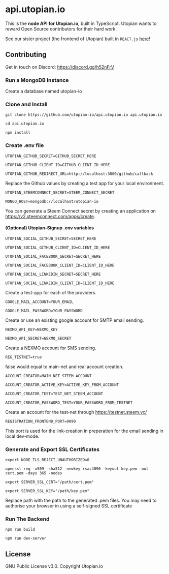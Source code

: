 # api.utopian.io
This is the **node API for Utopian.io**, built in TypeScript.
Utopian wants to reward Open Source contributors for their hard work.

See our sister project (the frontend of Utopian) built in `REACT.js` [here](https://github.com/utopian-io/utopian.io)!

## Contributing
Get in touch on Discord: https://discord.gg/h52nFrV

### Run a MongoDB Instance
Create a database named utopian-io

### Clone and Install
`git clone https://github.com/utopian-io/api.utopian.io api.utopian.io`

`cd api.utopian.io`

`npm install`

### Create .env file
`UTOPIAN_GITHUB_SECRET=GITHUB_SECRET_HERE`

`UTOPIAN_GITHUB_CLIENT_ID=GITHUB_CLIENT_ID_HERE`

`UTOPIAN_GITHUB_REDIRECT_URL=http://localhost:3000/github/callback`

Replace the Github values by creating a test app for your local environment.

`UTOPIAN_STEEMCONNECT_SECRET=STEEM_CONNECT_SECRET`

`MONGO_HOST=mongodb://localhost/utopian-io`

You can generate a Steem Connect secret by creating an application on https://v2.steemconnect.com/apps/create.

#### (Optional) Utopian-Signup .env variables

`UTOPIAN_SOCIAL_GITHUB_SECRET=SECRET_HERE`

`UTOPIAN_SOCIAL_GITHUB_CLIENT_ID=CLIENT_ID_HERE`

`UTOPIAN_SOCIAL_FACEBOOK_SECRET=SECRET_HERE`

`UTOPIAN_SOCIAL_FACEBOOK_CLIENT_ID=CLIENT_ID_HERE`

`UTOPIAN_SOCIAL_LINKEDIN_SECRET=SECRET_HERE`

`UTOPIAN_SOCIAL_LINKEDIN_CLIENT_ID=CLIENT_ID_HERE`

Create a test-app for each of the providers.

`GOOGLE_MAIL_ACCOUNT=YOUR_EMAIL`

`GOOGLE_MAIL_PASSWORD=YOUR_PASSWORD`

Create or use an existing google account for SMTP email sending.

`NEXMO_API_KEY=NEXMO_KEY`

`NEXMO_API_SECRET=NEXMO_SECRET`

Create a NEXMO account for SMS sending.

`REG_TESTNET=true`

false would equal to main-net and real account creation.

`ACCOUNT_CREATOR=MAIN_NET_STEEM_ACCOUNT`

`ACCOUNT_CREATOR_ACTIVE_KEY=ACTIVE_KEY_FROM_ACCOUNT`

`ACCOUNT_CREATOR_TEST=TEST_NET_STEEM_ACCOUNT`

`ACCOUNT_CREATOR_PASSWORD_TEST=YOUR_PASSWORD_FROM_TESTNET`

Create an account for the test-net through https://testnet.steem.vc/

`REGISTRATION_FRONTEND_PORT=9090`

This port is used for the link-creation in preperation for the email sending in local dev-mode.

### Generate and Export SSL Certificates
`export NODE_TLS_REJECT_UNAUTHORIZED=0`

`openssl req -x509 -sha512 -newkey rsa:4096 -keyout key.pem -out cert.pem -days 365 -nodes`

`export SERVER_SSL_CERT="/path/cert.pem"`

`export SERVER_SSL_KEY="/path/key.pem"`

Replace path with the path to the generated .pem files.
You may need to authorise your browser in using a self-signed SSL certificate

### Run The Backend
`npm run build`

`npm run dev-server`

## License
GNU Public License v3.0. Copyright Utopian.io
